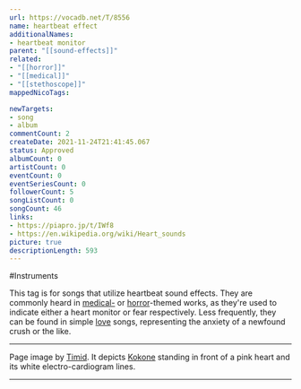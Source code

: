 ```yaml
---
url: https://vocadb.net/T/8556
name: heartbeat effect
additionalNames: 
- heartbeat monitor
parent: "[[sound-effects]]"
related:
- "[[horror]]"
- "[[medical]]"
- "[[stethoscope]]"
mappedNicoTags:

newTargets:
- song
- album
commentCount: 2
createDate: 2021-11-24T21:41:45.067
status: Approved
albumCount: 0
artistCount: 0
eventCount: 0
eventSeriesCount: 0
followerCount: 5
songListCount: 0
songCount: 46
links: 
- https://piapro.jp/t/IWf8
- https://en.wikipedia.org/wiki/Heart_sounds
picture: true
descriptionLength: 593
---
```


#Instruments

This tag is for songs that utilize heartbeat sound effects. They are commonly heard in [medical-](https://vocadb.net/T/7244/medical) or [horror](https://vocadb.net/T/195/horror)-themed works, as they're used to indicate either a heart monitor or fear respectively. Less frequently, they can be found in simple [love](https://vocadb.net/T/1569/love) songs, representing the anxiety of a newfound crush or the like.

---
Page image by [Timid](https://vocadb.net/Ar/81742). It depicts [Kokone](https://vocadb.net/Ar/16545) standing in front of a pink heart and its white electro-cardiogram lines.

---

